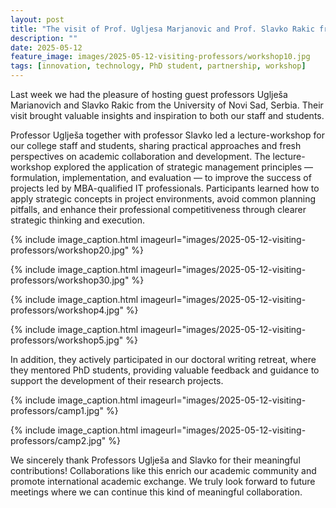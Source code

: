 ```yaml
---
layout: post
title: "The visit of Prof. Ugljesa Marjanovic and Prof. Slavko Rakic from the University of Novi Sad"
description: ""
date: 2025-05-12
feature_image: images/2025-05-12-visiting-professors/workshop10.jpg
tags: [innovation, technology, PhD student, partnership, workshop]
---
```

Last week we had the pleasure of hosting guest professors Uglješa Marianovich and Slavko Rakic from the University of Novi Sad, Serbia. Their visit brought valuable insights and inspiration to both our staff and students.

<!--more-->

Professor Uglješa together with professor Slavko led a lecture-workshop for our college staff and students, sharing practical approaches and fresh perspectives on academic collaboration and development. The lecture-workshop explored the application of strategic management principles — formulation, implementation, and evaluation — to improve the success of projects led by MBA-qualified IT professionals. Participants learned how to apply strategic concepts in project environments, avoid common planning pitfalls, and enhance their professional competitiveness through clearer strategic thinking and execution.

{% include image_caption.html imageurl="images/2025-05-12-visiting-professors/workshop20.jpg" %}

{% include image_caption.html imageurl="images/2025-05-12-visiting-professors/workshop30.jpg" %}

{% include image_caption.html imageurl="images/2025-05-12-visiting-professors/workshop4.jpg" %}

{% include image_caption.html imageurl="images/2025-05-12-visiting-professors/workshop5.jpg" %}

In addition, they actively participated in our doctoral writing retreat, where they mentored PhD students, providing valuable feedback and guidance to support the development of their research projects.

{% include image_caption.html imageurl="images/2025-05-12-visiting-professors/camp1.jpg" %}

{% include image_caption.html imageurl="images/2025-05-12-visiting-professors/camp2.jpg" %}

We sincerely thank Professors Uglješa and Slavko for their meaningful contributions! Collaborations like this enrich our academic community and promote international academic exchange.
We truly look forward to future meetings where we can continue this kind of meaningful collaboration.
